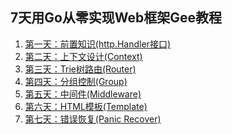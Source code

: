 7天用Go从零实现Web框架Gee教程
--

1. [第一天：前置知识(http.Handler接口)](https://geektutu.com/post/gee-day1.html)
2. [第二天：上下文设计(Context)](https://geektutu.com/post/gee-day2.html)
3. [第三天：Trie树路由(Router)](https://geektutu.com/post/gee-day3.html)
4. [第四天：分组控制(Group)](https://geektutu.com/post/gee-day4.html)
5. [第五天：中间件(Middleware)](https://geektutu.com/post/gee-day5.html)
6. [第六天：HTML模板(Template)](https://geektutu.com/post/gee-day6.html)
7. [第七天：错误恢复(Panic Recover)]()


